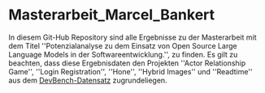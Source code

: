 # Masterarbeit_Marcel_Bankert
In diesem Git-Hub Repository sind alle Ergebnisse zu der Masterarbeit mit dem Titel ''Potenzialanalyse zu dem Einsatz von Open Source Large Language Models in der Softwareentwicklung.'', zu finden. Es gilt zu beachten, dass diese Ergebnisdaten den Projekten ''Actor Relationship Game'', ''Login Registration'', ''Hone'', ''Hybrid Images'' und ''Readtime'' aus dem [DevBench-Datensatz](https://github.com/open-compass/DevBench/tree/main) zugrundeliegen. 
